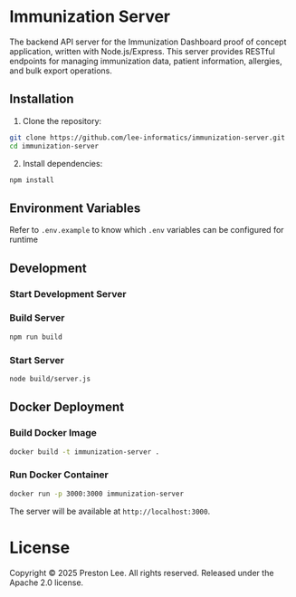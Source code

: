 # Immunization Server

The backend API server for the Immunization Dashboard proof of concept application, written with Node.js/Express. This server provides RESTful endpoints for managing immunization data, patient information, allergies, and bulk export operations.


## Installation

1. Clone the repository:
```bash
git clone https://github.com/lee-informatics/immunization-server.git
cd immunization-server
```

2. Install dependencies:
```bash
npm install
```

## Environment Variables

Refer to `.env.example` to know which `.env` variables can be configured for runtime


## Development

### Start Development Server

### Build Server

```bash
npm run build
```

### Start Server

```bash
node build/server.js
```

## Docker Deployment

### Build Docker Image

```bash
docker build -t immunization-server .
```

### Run Docker Container

```bash
docker run -p 3000:3000 immunization-server
```

The server will be available at `http://localhost:3000`.


# License

Copyright © 2025 Preston Lee. All rights reserved. Released under the Apache 2.0 license.
